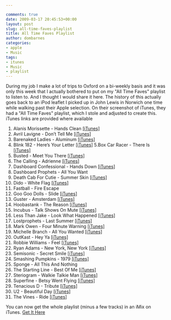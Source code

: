 ```yaml
---

comments: true
date: 2009-03-17 20:45:53+00:00
layout: post
slug: all-time-faves-playlist
title: All Time Faves Playlist
author: dombarnes
categories:
- apple
- Music
tags:
- itunes
- Music
- playlist
---
```


During my job I make a lot of trips to Oxford on a bi-weekly basis and it was only this week that I actually bothered to put on my "All Time Faves" playlist to listen to. And I thought I would share it here.
The history of this actually goes back to an iPod leaflet I picked up in John Lewis in Norwich one time while walking past their Apple selection. On their screenshot of iTunes, they had a "All Time Faves" playlist, which I stole and adjusted to create this.
iTunes links are provided where available

1. Alanis Morissette - Hands Clean [[iTunes]](http://itunes.apple.com/WebObjects/MZStore.woa/wa/viewAlbum?i=45435007&id=45434999&s=143444)
2. Avril Lavigne - Don’t Tell Me [[iTunes]](http://itunes.apple.com/WebObjects/MZStore.woa/wa/viewAlbum?i=281058654&id=281058642&s=143444)
3. Barenaked Ladies - Aluminum [[iTunes]](http://itunes.apple.com/WebObjects/MZStore.woa/wa/viewAlbum?i=3063725&id=3064016&s=143444)
4. Blink 182 - Here’s Your Letter [[iTunes]](http://itunes.apple.com/WebObjects/MZStore.woa/wa/viewAlbum?i=14190130&id=14190125&s=143444)
5.Box Car Racer - There Is [[iTunes]](http://itunes.apple.com/WebObjects/MZStore.woa/wa/viewAlbum?i=14924667&id=14924629&s=143444)
6. Busted - Meet You There [[iTunes]](http://itunes.apple.com/WebObjects/MZStore.woa/wa/viewAlbum?i=14190571&id=14190527&s=143444)
7. The Calling - Adrienne [[iTunes]](http://itunes.apple.com/WebObjects/MZStore.woa/wa/viewAlbum?i=271870175&id=271870087&s=143444)
8. Dashboard Confessional - Hands Down [[iTunes]](http://itunes.apple.com/WebObjects/MZStore.woa/wa/viewAlbum?i=13125588&id=13125496&s=143444)
9. Dashboard Prophets - All You Want
10. Death Cab For Cutie - Summer Skin [[iTunes]](http://itunes.apple.com/WebObjects/MZStore.woa/wa/viewAlbum?i=79018929&id=79018972&s=143444)
11. Dido - White Flag [[iTunes]](http://itunes.apple.com/WebObjects/MZStore.woa/wa/viewAlbum?i=260541480&id=260541465&s=143444)
12. Fastball - Fire Escape
13. Goo Goo Dolls - Slide [[iTunes]](http://itunes.apple.com/WebObjects/MZStore.woa/wa/viewAlbum?i=175276&id=175302&s=143444)
14. Guster - Amsterdam [[iTunes]](http://itunes.apple.com/WebObjects/MZStore.woa/wa/viewAlbum?i=1586598&id=1586602&s=143444)
15. Hoobastank - The Reason [[iTunes]](http://itunes.apple.com/WebObjects/MZStore.woa/wa/viewAlbum?i=41773064&id=41773062&s=143444)
16. Incubus - Talk Shows On Mute [[iTunes]](http://itunes.apple.com/WebObjects/MZStore.woa/wa/viewAlbum?i=204113227&id=204113115&s=143444)
17. Less Than Jake - Look What Happened [[iTunes]](http://itunes.apple.com/WebObjects/MZStore.woa/wa/viewAlbum?i=209855819&id=209855746&s=143444)
18. Lostprophets - Last Summer [[iTunes]](http://itunes.apple.com/WebObjects/MZStore.woa/wa/viewAlbum?i=206816788&id=206816693&s=143444)
19. Mark Owen - Four Minute Warning [[iTunes]](http://itunes.apple.com/WebObjects/MZStore.woa/wa/viewAlbum?i=15066546&id=15066544&s=143444)
20. Michelle Branch - All You Wanted [[iTunes]](http://itunes.apple.com/WebObjects/MZStore.woa/wa/viewAlbum?i=1093083&id=1093087&s=143444)
21. OutKast - Hey Ya [[iTunes]](http://itunes.apple.com/WebObjects/MZStore.woa/wa/viewAlbum?i=281430764&id=281430653&s=143444)
22. Robbie Williams - Feel [[iTunes]](http://itunes.apple.com/WebObjects/MZStore.woa/wa/viewAlbum?i=15784346&id=15784516&s=143444)
23. Ryan Adams - New York, New York [[iTunes]](http://itunes.apple.com/WebObjects/MZStore.woa/wa/viewAlbum?i=14183865&id=14183854&s=143444)
24. Semisonic - Secret Smile [[iTunes]](http://itunes.apple.com/WebObjects/MZStore.woa/wa/viewAlbum?i=14183865&id=14183854&s=143444)
25. Smashing Pumpkins - 1979 [[iTunes]](http://itunes.apple.com/WebObjects/MZStore.woa/wa/viewAlbum?i=55265111&id=55265153&s=143444)
26. Sponge - All This And Nothing
27. The Starting Line - Best Of Me [[iTunes]](http://itunes.apple.com/WebObjects/MZStore.woa/wa/viewAlbum?i=14788151&id=14788137&s=143444)
28. Steriogram - Walkie Talkie Man [[iTunes]](http://itunes.apple.com/WebObjects/MZStore.woa/wa/viewAlbum?i=24317084&id=24317106&s=143444)
29. Superfine - Betsy Went Flying [[iTunes]](http://itunes.apple.com/WebObjects/MZStore.woa/wa/viewAlbum?i=4465022&id=4465039&s=143444)
30. Tenacious D - Tribute [[iTunes]](http://itunes.apple.com/WebObjects/MZStore.woa/wa/viewAlbum?i=202856156&id=202855977&s=143444)
31. U2 - Beautiful Day [[iTunes]](http://itunes.apple.com/WebObjects/MZStore.woa/wa/viewAlbum?i=14888278&id=14888276&s=143444)
32. The Vines - Ride [[iTunes]](http://itunes.apple.com/WebObjects/MZStore.woa/wa/viewAlbum?i=16394452&id=16394598&s=143444)





You can now get the whole playlist (minus a few tracks) in an iMix on iTunes. [Get It Here](http://itunes.apple.com/WebObjects/MZStore.woa/wa/viewIMix?id=308901600)
